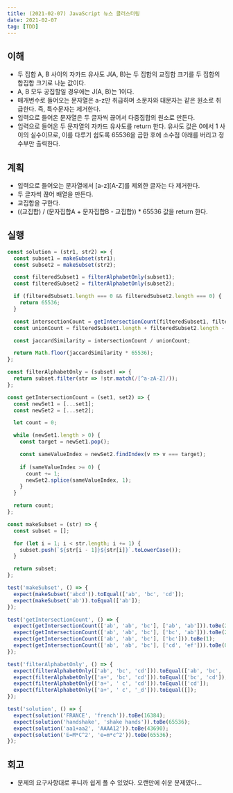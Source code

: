 ```yaml
---
title: (2021-02-07) JavaScript 뉴스 클러스터링
date: 2021-02-07
tag: [TDD]
---
```


## 이해

- 두 집합 A, B 사이의 자카드 유사도 J(A, B)는 두 집합의 교집합 크기를 두 집합의 합집합 크기로 나눈 값이다.
- A, B 모두 공집할일 경우에는 J(A, B)는 1이다.
- 매개변수로 들어오는 문자열은 a-z만 취급하며 소문자와 대문자는 같은 원소로 취급한다. 즉, 특수문자는 제거한다.
- 입력으로 들어온 문자열은 두 글자씩 끊어서 다중집합의 원소로 만든다.
- 입력으로 들어온 두 문자열의 자카드 유사도를 return 한다. 유사도 값은 0에서 1 사이의 실수이므로, 이를 다루기 쉽도록 65536을 곱한 후에 소수점 아래를 버리고 정수부만 출력한다.

## 계획

- 입력으로 들어오는 문자열에서 [a-z][A-Z]를 제외한 글자는 다 제거한다.
- 두 글자씩 끊어 배열을 만든다.
- 교집합을 구한다.
- ((교집합) / (문자집합A + 문자집합B - 교집합)) * 65536 값을 return 한다.

## 실행

```js
const solution = (str1, str2) => {
  const subset1 = makeSubset(str1);
  const subset2 = makeSubset(str2);

  const filteredSubset1 = filterAlphabetOnly(subset1);
  const filteredSubset2 = filterAlphabetOnly(subset2);

  if (filteredSubset1.length === 0 && filteredSubset2.length === 0) {
    return 65536;
  }

  const intersectionCount = getIntersectionCount(filteredSubset1, filteredSubset2);
  const unionCount = filteredSubset1.length + filteredSubset2.length - intersectionCount;

  const jaccardSimilarity = intersectionCount / unionCount;

  return Math.floor(jaccardSimilarity * 65536);
};

const filterAlphabetOnly = (subset) => {
  return subset.filter(str => !str.match(/[^a-zA-Z]/));
};

const getIntersectionCount = (set1, set2) => {
  const newSet1 = [...set1];
  const newSet2 = [...set2];

  let count = 0;

  while (newSet1.length > 0) {
    const target = newSet1.pop();

    const sameValueIndex = newSet2.findIndex(v => v === target);
    
    if (sameValueIndex >= 0) {
      count += 1;
      newSet2.splice(sameValueIndex, 1);
    }
  }

  return count;
};

const makeSubset = (str) => {
  const subset = [];

  for (let i = 1; i < str.length; i += 1) {
    subset.push(`${str[i - 1]}${str[i]}`.toLowerCase());
  }

  return subset;
};

test('makeSubset', () => {
  expect(makeSubset('abcd')).toEqual(['ab', 'bc', 'cd']);
  expect(makeSubset('ab')).toEqual(['ab']);
});

test('getIntersectionCount', () => {
  expect(getIntersectionCount(['ab', 'ab', 'bc'], ['ab', 'ab'])).toBe(2);
  expect(getIntersectionCount(['ab', 'ab', 'bc'], ['bc', 'ab'])).toBe(2);
  expect(getIntersectionCount(['ab', 'ab', 'bc'], ['bc'])).toBe(1);
  expect(getIntersectionCount(['ab', 'ab', 'bc'], ['cd', 'ef'])).toBe(0);
});

test('filterAlphabetOnly', () => {
  expect(filterAlphabetOnly(['ab', 'bc', 'cd'])).toEqual(['ab', 'bc', 'cd']);
  expect(filterAlphabetOnly(['a+', 'bc', 'cd'])).toEqual(['bc', 'cd']);
  expect(filterAlphabetOnly(['a+', ' c', 'cd'])).toEqual(['cd']);
  expect(filterAlphabetOnly(['a+', ' c', '_d'])).toEqual([]);
});

test('solution', () => {
  expect(solution('FRANCE', 'french')).toBe(16384);
  expect(solution('handshake', 'shake hands')).toBe(65536);
  expect(solution('aa1+aa2', 'AAAA12')).toBe(43690);
  expect(solution('E=M*C^2', 'e=m*c^2')).toBe(65536);
});
```

## 회고

- 문제의 요구사항대로 푸니까 쉽게 풀 수 있었다. 오랜만에 쉬운 문제였다...
